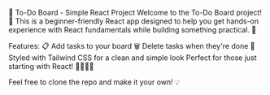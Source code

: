 📝 To-Do Board - Simple React Project
Welcome to the To-Do Board project! 🎯 This is a beginner-friendly React app designed to help you get hands-on experience with React fundamentals while building something practical. 🚀

Features:
📋 Add tasks to your board
🗑️ Delete tasks when they're done
💅 Styled with Tailwind CSS for a clean and simple look
Perfect for those just starting with React! 👨‍💻👩‍💻

Feel free to clone the repo and make it your own! 💡
